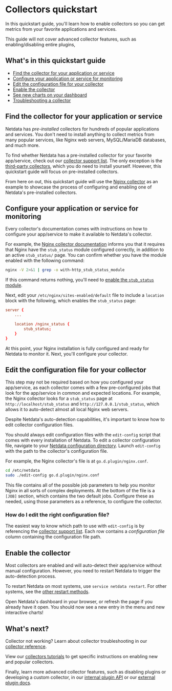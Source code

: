 # Collectors quickstart

In this quickstart guide, you'll learn how to enable collectors so you can get metrics from your favorite applications
and services.

This guide will not cover advanced collector features, such as enabling/disabling entire plugins, 

## What's in this quickstart guide

-   [Find the collector for your application or service](#find-the-collector-for-your-application-or-service)
-   [Configure your application or service for monitoring](#configure-your-application-or-service-for-monitoring)
-   [Edit the configuration file for your collector](#edit-the-configuration-file-for-your-collector)
-   [Enable the collector](#enable-the-collector)
-   [See new charts on your dashboard]()
-   [Troubleshooting a collector]()

## Find the collector for your application or service

Netdata has _pre-installed_ collectors for hundreds of popular applications and services. You don't need to install
anything to collect metrics from many popular services, like Nginx web servers, MySQL/MariaDB databases, and much more.

To find whether Netdata has a pre-installed collector for your favorite app/service, check out our [collector support
list](COLLECTORS.md). The only exception is the [third-party collectors](COLLECTORS.md#third-party-plugins), which
you do need to install yourself. However, this quickstart guide will focus on pre-installed collectors.

From here on out, this quickstart guide will use the [Nginx collector](go.d.plugin/modules/nginx/README.md) as an
example to showcase the process of configuring and enabling one of Netdata's pre-installed collectors.

## Configure your application or service for monitoring

Every collector's documentation comes with instructions on how to configure your app/service to make it available to
Netdata's collector.

For example, the [Nginx collector documentation](go.d.plugin/modules/nginx/README.md) informs you that it requires that
Nginx have the `stub_status` module configured correctly, in addition to an active `stub_status/` page. You can confirm
whether you have the module enabled with the following command:

```bash
nginx -V 2>&1 | grep -o with-http_stub_status_module
```

If this command returns nothing, you'll need to [enable the `stub_status`
module](https://www.nginx.com/blog/monitoring-nginx/).

Next, edit your `/etc/nginx/sites-enabled/default` file to include a `location` block with the following, which enables
the `stub_status` page:

```conf
server {
    ...

    location /nginx_status {
        stub_status;
    }
}
```

At this point, your Nginx installation is fully configured and ready for Netdata to monitor it. Next, you'll configure
your collector.

## Edit the configuration file for your collector

This step may not be required based on how you configured your app/service, as each collector comes with a few
pre-configured jobs that look for the app/service in common and expected locations. For example, the Nginx collector
looks for a `stub_status` page at `http://localhost/stub_status` and `http://127.0.0.1/stub_status`, which allows it to
auto-detect almost all local Nginx web servers.

Despite Netdata's auto-detection capabilities, it's important to know how to edit collector configuration files.

You should always edit configuration files with the `edit-config` script that comes with every installation of Netdata.
To edit a collector configuration file, navigate to your [Netdata configuration
directory](../docs/step-by-step/step-04.md#find-your-netdataconf-file). Launch `edit-config` with the path to the
collector's configuration file.

For example, the Nginx collector's file is at `go.d.plugin/nginx.conf`.

```bash
cd /etc/netdata
sudo ./edit-config go.d.plugin/nginx.conf
```

This file contains all of the possible job parameters to help you monitor Nginx in all sorts of complex deployments. At
the bottom of the file is a `[JOB]` section, which contains the two default jobs. Configure these as needed, using those
parameters as a reference, to configure the collector.

### How do I edit the right configuration file?

The easiest way to know which path to use with `edit-config` is by referencing the [collector support
list](COLLECTORS.md). Each row contains a _configuration file_ column containing the configuration file path.

## Enable the collector

Most collectors are enabled and will auto-detect their app/service without manual configuration. However, you need to
restart Netdata to trigger the auto-detection process.

To restart Netdata on most systems, use `service netdata restart`. For other systems, see the [other restart
methods](../docs/getting-started.md#start-stop-and-restart-netdata).

Open Netdata's dashboard in your browser, or refresh the page if you already have it open. You should now see a new
entry in the menu and new interactive charts!

## What's next?

Collector not working? Learn about collector troubleshooting in our [collector
reference](REFERENCE.md#troubleshoot-a-collector).

View our [collectors tutorials](README.md#tutorials) to get specific instructions on enabling new and popular
collectors.

Finally, learn more advanced collector features, such as disabling plugins or developing a custom collector, in our
[internal plugin API](REFERENCE.md#internal-plugins-api) or our [external plugin docs](plugins.d/README.md).
